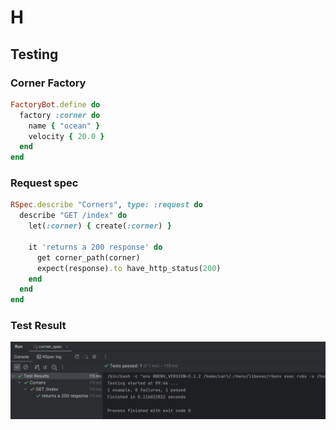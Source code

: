 # H

## Testing

### Corner Factory

```ruby
FactoryBot.define do
  factory :corner do
    name { "ocean" }
    velocity { 20.0 }
  end
end

```

### Request spec

```ruby
RSpec.describe "Corners", type: :request do
  describe "GET /index" do
    let(:corner) { create(:corner) }

    it 'returns a 200 response' do
      get corner_path(corner)
      expect(response).to have_http_status(200)
    end
  end
end

```
### Test Result

![](test_success.png)
